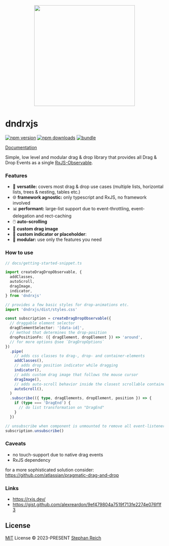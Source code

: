 <div align="center"><img src="https://yff111.github.io/dndrxjs/logo.png" height="320px" width="320px" aria-label="dndrxjs logo"></div>

# dndrxjs

[![npm version][npm-version-src]][npm-version-href]
[![npm downloads][npm-downloads-src]][npm-downloads-href]
[![bundle][bundle-src]][bundle-href]

[Documentation](https://yff111.github.io/dndrxjs)

Simple, low level and modular drag & drop library that provides all Drag & Drop Events as a single [RxJS-Observable](https://rxjs.dev/guide/observable).

### Features

- 🧰 **versatile:** covers most drag & drop use cases (multiple lists, horizontal lists, trees & nesting, tables etc.)
- 🌐 **framework agnostic:** only typescript and RxJS, no framework involved
- 📊 **performant:** large-list support due to event-throttling, event-delegation and rect-caching
- 🖱️ **auto-scrolling**
- 🍭 **custom drag image**
- 🍓 **custom indicator or placeholder**:
- 🧩 **modular:** use only the features you need

### How to use

```ts
// docs/getting-started-snippet.ts

import createDragDropObservable, {
  addClasses,
  autoScroll,
  dragImage,
  indicator,
} from 'dndrxjs'

// provides a few basic styles for drop-animations etc.
import 'dndrxjs/dist/styles.css'

const subscription = createDragDropObservable({
  // draggable element selector
  dragElementSelector: '[data-id]',
  // method that determines the drop-position
  dropPositionFn: ({ dragElement, dropElement }) => 'around',
  // for more options @see `DragDropOptions`
})
  .pipe(
    // adds css classes to drag-, drop- and container-elements
    addClasses(),
    // adds drop position indicator while dragging
    indicator(),
    // adds custom drag image that follows the mouse cursor
    dragImage(),
    // adds auto-scroll behavior inside the closest scrollable container
    autoScroll(),
  )
  .subscribe(({ type, dragElements, dropElement, position }) => {
    if (type === 'DragEnd') {
      // do list transformation on "DragEnd"
    }
  })

// unsubscribe when component is unmounted to remove all event-listeners
subscription.unsubscribe()
```

### Caveats

- no touch-support due to native drag events
- RxJS dependency

for a more sophisticated solution consider: https://github.com/atlassian/pragmatic-drag-and-drop

### Links

- https://rxjs.dev/
- https://gist.github.com/alexreardon/9ef479804a7519f713fe2274e076f1f3

## License

[MIT](https://github.com/yff111/dndrxjs/blob/main/LICENSE) License © 2023-PRESENT [Stephan Reich](https://github.com/yff111)

[npm-version-src]: https://img.shields.io/npm/v/dndrxjs?style=flat&colorA=080f12&colorB=1fa669
[npm-version-href]: https://npmjs.com/package/dndrxjs
[npm-downloads-src]: https://img.shields.io/npm/dm/dndrxjs?style=flat&colorA=080f12&colorB=1fa669
[npm-downloads-href]: https://npmjs.com/package/dndrxjs
[bundle-src]: https://img.shields.io/bundlephobia/minzip/dndrxjs?style=flat&colorA=080f12&colorB=1fa669&label=minzip
[bundle-href]: https://bundlephobia.com/result?p=dndrxjs
